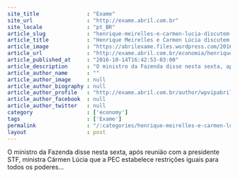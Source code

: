 ```yaml
---
site_title               : "Exame"
site_url                 : "http://exame.abril.com.br"
site_locale              : "pt_BR"
article_slug             : "henrique-meirelles-e-carmen-lucia-discutem-pec-do-teto"
article_title            : "Henrique Meirelles e Carmen Lúcia discutem PEC do teto"
article_image            : "https://abrilexame.files.wordpress.com/2016/10/size_960_16_9_bc-meirelles.jpg?quality=70&strip=all&w=960"
article_url              : "http://exame.abril.com.br/economia/henrique-meirelles-e-carmen-lucia-discutem-pec-do-teto/"
article_published_at     : "2016-10-14T16:42:53-03:00"
article_description      : "O ministro da Fazenda disse nesta sexta, após reunião com a presidente STF, ministra Cármen Lúcia que a PEC estabelece restrições iguais para todos os poderes..."
article_author_name      : ""
article_author_image     : null
article_author_biography : null
article_author_profile   : "http://exame.abril.com.br/author/wpvipabril/"
article_author_facebook  : null
article_author_twitter   : null
category                 : ['economy']
tags                     : ['Exame']
permalink                : "/:categories/henrique-meirelles-e-carmen-lucia-discutem-pec-do-teto/"
layout                   : post
---
```


O ministro da Fazenda disse nesta sexta, após reunião com a presidente STF, ministra Cármen Lúcia que a PEC estabelece restrições iguais para todos os poderes...
